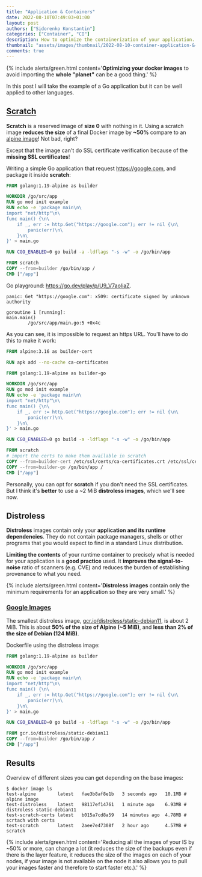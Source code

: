 ```yaml
---
title: "Application & Containers"
date: 2022-08-10T07:49:03+01:00
layout: post
authors: ["Sidorenko Konstantin"]
categories: ["Container", "CI"]
description: How to optimize the containerization of your application.
thumbnail: "assets/images/thumbnail/2022-08-10-container-application-&-containers.jpg"
comments: true
---
```


{% include alerts/green.html content='<strong>Optimizing your docker images</strong> to avoid importing the <strong>whole "planet"</strong> can be a good thing.' %}

In this post I will take the example of a Go application but it can be well applied to other languages.

## [Scratch](https://hub.docker.com/_/scratch)

**Scratch** is a reserved image of **size 0** with nothing in it.
Using a scratch image **reduces the size** of a final Docker image by **~50%** compare to an [alpine image](https://hub.docker.com/_/alpine)!
Not bad, right?

Except that the image can't do SSL certificate verification because of the **missing SSL certificates**!

Writing a simple Go application that request <https://google.com>, and package it inside **scratch**:

```Dockerfile
FROM golang:1.19-alpine as builder

WORKDIR /go/src/app
RUN go mod init example
RUN echo -e 'package main\n\
import "net/http"\n\
func main() {\n\
	if _, err := http.Get("https://google.com"); err != nil {\n\
		panic(err)\n\
	}\n\
}' > main.go

RUN CGO_ENABLED=0 go build -a -ldflags "-s -w" -o /go/bin/app

FROM scratch
COPY --from=builder /go/bin/app /
CMD ["/app"]
```

Go playground: <https://go.dev/play/p/U9_V7aoIiaZ>.

```console
panic: Get "https://google.com": x509: certificate signed by unknown authority

goroutine 1 [running]:
main.main()
        /go/src/app/main.go:5 +0x4c
```

As you can see, it is impossible to request an https URL.
You'll have to do this to make it work:

```Dockerfile
FROM alpine:3.16 as builder-cert

RUN apk add --no-cache ca-certificates

FROM golang:1.19-alpine as builder-go

WORKDIR /go/src/app
RUN go mod init example
RUN echo -e 'package main\n\
import "net/http"\n\
func main() {\n\
	if _, err := http.Get("https://google.com"); err != nil {\n\
		panic(err)\n\
	}\n\
}' > main.go

RUN CGO_ENABLED=0 go build -a -ldflags "-s -w" -o /go/bin/app

FROM scratch
# import the certs to make them available in scratch
COPY --from=builder-cert /etc/ssl/certs/ca-certificates.crt /etc/ssl/certs/
COPY --from=builder-go /go/bin/app /
CMD ["/app"]
```

Personally, you can opt for **scratch** if you don't need the SSL certificates.
But I think it's **better** to use a ~2 MiB **distroless images**, which we'll see now.

## Distroless

**Distroless** images contain only your **application and its runtime dependencies**. They do not contain package managers, shells or other programs that you would expect to find in a standard Linux distribution.

**Limiting the contents** of your runtime container to precisely what is needed for your application is a **good practice** used. It **improves the signal-to-noise** ratio of scanners (e.g. CVE) and reduces the burden of establishing provenance to what you need.

{% include alerts/green.html content='<strong>Distroless images</strong> contain only the minimum requirements for an application so they are very small.' %}

### [Google Images](https://github.com/GoogleContainerTools/distroless)

The smallest distroless image, [gcr.io/distroless/static-debian11](https://github.com/GoogleContainerTools/distroless/blob/main/base/README.md), is about 2 MiB. This is about **50% of the size of Alpine (~5 MiB)**, and **less than 2% of the size of Debian (124 MiB)**.

Dockerfile using the distroless image:

```Dockerfile
FROM golang:1.19-alpine as builder

WORKDIR /go/src/app
RUN go mod init example
RUN echo -e 'package main\n\
import "net/http"\n\
func main() {\n\
	if _, err := http.Get("https://google.com"); err != nil {\n\
		panic(err)\n\
	}\n\
}' > main.go

RUN CGO_ENABLED=0 go build -a -ldflags "-s -w" -o /go/bin/app

FROM gcr.io/distroless/static-debian11
COPY --from=builder /go/bin/app /
CMD ["/app"]
```

## Results

Overview of different sizes you can get depending on the base images:

```console
$ docker image ls
test-alpine        latest   fae3b8af8e1b   3 seconds ago   10.1MB # alpine image
test-distroless    latest   98117ef14761   1 minute ago    6.93MB # distroless static-debian11
test-scratch-certs latest   b015a7cd8a59   14 minutes ago  4.78MB # scrtach with certs
test-scratch       latest   2aee7e47308f   2 hour ago      4.57MB # scratch
```

{% include alerts/green.html content='Reducing all the images of your IS by ~50% or more, can change a lot (it reduces the size of the backups even if there is the layer feature, it reduces the size of the images on each of your nodes, if your image is not available on the node it also allows you to pull your images faster and therefore to start faster etc.).' %}
